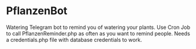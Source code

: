 # PflanzenBot
Watering Telegram bot to remind you of watering your plants. Use Cron Job to call PflanzenReminder.php as often as you want to remind people. Needs a credentials.php file with database credentials to work.
